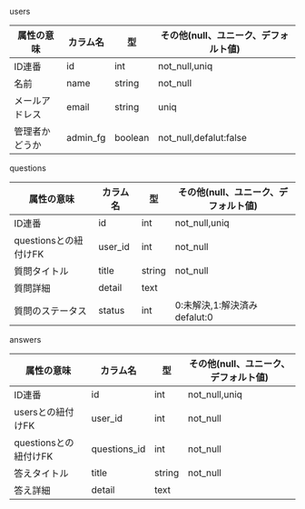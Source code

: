 users

| 属性の意味     | カラム名     | 型      | その他(null、ユニーク、デフォルト値) |
| -------------- | ------------ | ------- | ------------------------------------ |
| ID連番         | id      | int     | not_null,uniq                        |
| 名前           | name    | string  | not_null                             |
| メールアドレス | email         | string    | uniq                                 |
| 管理者かどうか | admin_fg     | boolean | not_null,defalut:false                        | 


questions

| 属性の意味    | カラム名     | 型      | その他(null、ユニーク、デフォルト値)  |
|----------| ------------ | ------- |------------------------|
| ID連番     | id      | int     | not_null,uniq          |
| questionsとの紐付けFK       | user_id    | int  | not_null               |
| 質問タイトル   | title        | string | not_null               | 
| 質問詳細     | detail       | text   |                        | 
| 質問のステータス | status       | int   | 0:未解決,1:解決済み　defalut:0 | 


answers

| 属性の意味            | カラム名     | 型     | その他(null、ユニーク、デフォルト値) | 
| --------------------- | ------------ | ------ | ------------------------------------ | 
| ID連番                | id    | int    | not_null,uniq                        | 
| usersとの紐付けFK     | user_id      | int    | not_null                             | 
| questionsとの紐付けFK | questions_id | int    | not_null                             | 
| 答えタイトル          | title        | string | not_null                             | 
| 答え詳細              | detail       | text   |                                      | 
